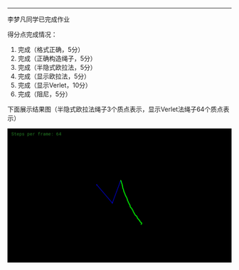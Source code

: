 ---

李梦凡同学已完成作业

得分点完成情况：

1. 完成（格式正确，5分）
2. 完成（正确构造绳子，5分）
3. 完成（半隐式欧拉法，5分）
4. 完成（显示欧拉法，5分）
5. 完成（显示Verlet，10分）
6. 完成（阻尼，5分）

下面展示结果图（半隐式欧拉法绳子3个质点表示，显示Verlet法绳子64个质点表示）

![](./images/show.png)
